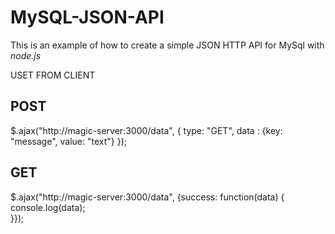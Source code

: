 MySQL-JSON-API
==============

This is an example of how to create a simple JSON HTTP API for MySql with *node.js*

  USET FROM CLIENT
  
POST
---------
  
$.ajax("http://magic-server:3000/data", {
   type: "GET",
   data : {key: "message", value: "text"}
});
 
GET
------------
  
$.ajax("http://magic-server:3000/data", {success: function(data) {
     console.log(data);  
}});
 